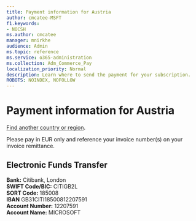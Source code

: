 ```yaml
---
title: Payment information for Austria
author: cmcatee-MSFT
f1.keywords:
- NOCSH
ms.author: cmcatee
manager: mnirkhe
audience: Admin
ms.topic: reference
ms.service: o365-administration
ms.collection: Adm_Commerce_Pay
localization_priority: Normal
description: Learn where to send the payment for your subscription.
ROBOTS: NOINDEX, NOFOLLOW
---                                
```


# Payment information for Austria

[Find another country or region](../pay-for-your-subscription.md).

Please pay in EUR only and reference your invoice number(s) on your invoice remittance.

## Electronic Funds Transfer

**Bank:** Citibank, London  
**SWIFT Code/BIC:** CITIGB2L  
**SORT Code:** 185008  
**IBAN** GB31CITI18500812207591  
**Account Number:** 12207591  
**Account Name:** MICROSOFT  